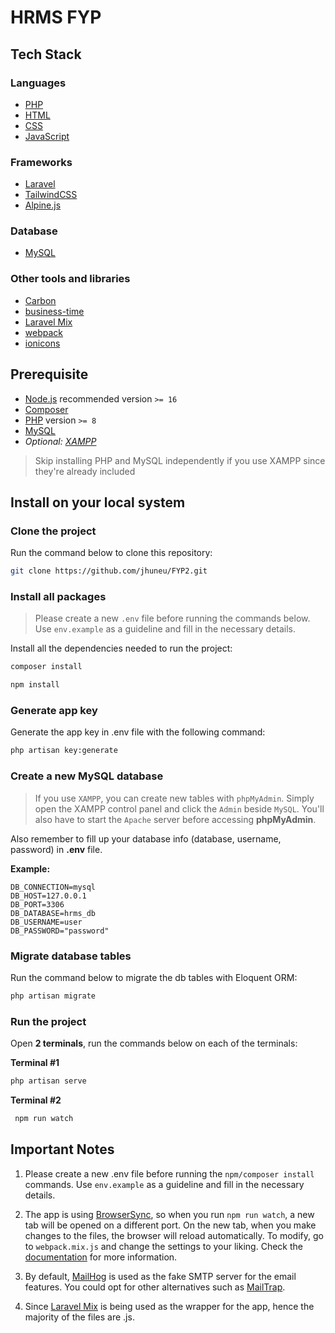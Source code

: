 
# HRMS FYP
## Tech Stack
### Languages
- [PHP](https://www.php.net/)
- [HTML](https://en.wikipedia.org/wiki/HTML)
- [CSS](https://en.wikipedia.org/wiki/CSS)
- [JavaScript](https://www.javascript.com/)

### Frameworks
- [Laravel](https://laravel.com/)
- [TailwindCSS](https://tailwindcss.com/)
- [Alpine.js](https://alpinejs.dev/)

### Database
- [MySQL](https://www.mysql.com/)

### Other tools and libraries
- [Carbon](https://carbon.nesbot.com/)
- [business-time](https://github.com/kylekatarnls/business-time)
- [Laravel Mix](https://laravel-mix.com/)
- [webpack](https://webpack.js.org/)
- [ionicons](https://ionic.io/ionicons)

## Prerequisite
- [Node.js](https://nodejs.org/en/) recommended version `>= 16`
- [Composer](https://getcomposer.org/)
- [PHP](https://www.php.net/manual/en/install.php) version `>= 8`
- [MySQL](https://dev.mysql.com/downloads/installer/) 
- *Optional: [XAMPP](https://www.apachefriends.org/)*
> Skip installing PHP and MySQL independently if you use XAMPP since they're already included

## Install on your local system
### Clone the project
Run the command below to clone this repository:
```bash
git clone https://github.com/jhuneu/FYP2.git
```
 
 ### Install all packages
> Please create a new `.env` file before running the commands below. Use `env.example` as a guideline and fill in the necessary details.

Install all the dependencies needed to run the project:

```bash
composer install
```
 
```bash
npm install
```

### Generate app key
Generate the app key in .env file with the following command:

```bash
php artisan key:generate
```

### Create a new MySQL database
> If you use `XAMPP`, you can create new tables with `phpMyAdmin`. Simply open the XAMPP control panel and click the `Admin` beside `MySQL`. You'll also have to start the `Apache` server before accessing **phpMyAdmin**. 

Also remember to fill up your database info (database, username, password) in **.env** file.

 **Example:** 
 ```
 DB_CONNECTION=mysql 
 DB_HOST=127.0.0.1 
 DB_PORT=3306 
 DB_DATABASE=hrms_db 
 DB_USERNAME=user 
 DB_PASSWORD="password"
 ```
 
 ### Migrate database tables
 Run the command below to migrate the db tables with Eloquent ORM:
 ```bash
 php artisan migrate
 ```

### Run the project
 Open **2 terminals**, run the commands below on each of the terminals:
 
 **Terminal #1**
 ```bash
 php artisan serve
 ```

**Terminal #2** 
```bash
 npm run watch
 ```


## Important Notes
1. Please create a new .env file before running the `npm/composer install` commands. Use `env.example` as a guideline and fill in the necessary details.  

2. The app is using [BrowserSync](https://laravel-mix.com/docs/main/browsersync), so when you run `npm run watch`, a new tab will be opened on a different port. On the new tab, when you make changes to the files, the browser will reload automatically. To modify, go to `webpack.mix.js` and change the settings to your liking. Check the [documentation](https://browsersync.io/docs/options/) for more information.

3. By default, [MailHog](https://github.com/mailhog/MailHog) is used as the fake SMTP server for the email features. You could opt for other alternatives such as [MailTrap](https://mailtrap.io/).   

4. Since [Laravel Mix](https://laravel-mix.com/) is being used as the wrapper for the app, hence the majority of the files are .js.
